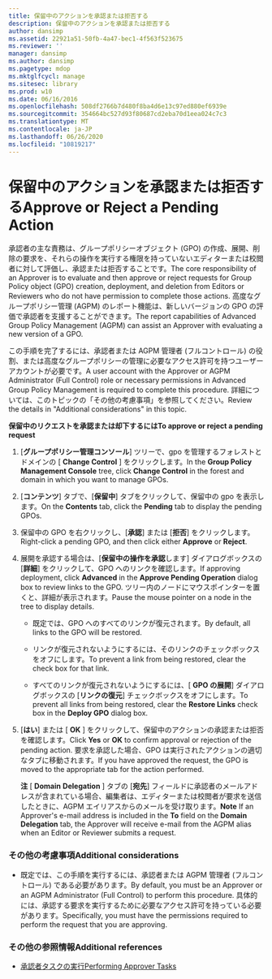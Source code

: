 ```yaml
---
title: 保留中のアクションを承認または拒否する
description: 保留中のアクションを承認または拒否する
author: dansimp
ms.assetid: 22921a51-50fb-4a47-bec1-4f563f523675
ms.reviewer: ''
manager: dansimp
ms.author: dansimp
ms.pagetype: mdop
ms.mktglfcycl: manage
ms.sitesec: library
ms.prod: w10
ms.date: 06/16/2016
ms.openlocfilehash: 508df2766b7d480f8ba4d6e13c97ed880ef6939e
ms.sourcegitcommit: 354664bc527d93f80687cd2eba70d1eea024c7c3
ms.translationtype: MT
ms.contentlocale: ja-JP
ms.lasthandoff: 06/26/2020
ms.locfileid: "10819217"
---
```

# <span data-ttu-id="dd984-103">保留中のアクションを承認または拒否する</span><span class="sxs-lookup"><span data-stu-id="dd984-103">Approve or Reject a Pending Action</span></span>


<span data-ttu-id="dd984-104">承認者の主な責務は、グループポリシーオブジェクト (GPO) の作成、展開、削除の要求を、それらの操作を実行する権限を持っていないエディターまたは校閲者に対して評価し、承認または拒否することです。</span><span class="sxs-lookup"><span data-stu-id="dd984-104">The core responsibility of an Approver is to evaluate and then approve or reject requests for Group Policy object (GPO) creation, deployment, and deletion from Editors or Reviewers who do not have permission to complete those actions.</span></span> <span data-ttu-id="dd984-105">高度なグループポリシー管理 (AGPM) のレポート機能は、新しいバージョンの GPO の評価で承認者を支援することができます。</span><span class="sxs-lookup"><span data-stu-id="dd984-105">The report capabilities of Advanced Group Policy Management (AGPM) can assist an Approver with evaluating a new version of a GPO.</span></span>

<span data-ttu-id="dd984-106">この手順を完了するには、承認者または AGPM 管理者 (フルコントロール) の役割、または高度なグループポリシーの管理に必要なアクセス許可を持つユーザーアカウントが必要です。</span><span class="sxs-lookup"><span data-stu-id="dd984-106">A user account with the Approver or AGPM Administrator (Full Control) role or necessary permissions in Advanced Group Policy Management is required to complete this procedure.</span></span> <span data-ttu-id="dd984-107">詳細については、このトピックの「その他の考慮事項」を参照してください。</span><span class="sxs-lookup"><span data-stu-id="dd984-107">Review the details in "Additional considerations" in this topic.</span></span>

**<span data-ttu-id="dd984-108">保留中のリクエストを承認または却下するには</span><span class="sxs-lookup"><span data-stu-id="dd984-108">To approve or reject a pending request</span></span>**

1.  <span data-ttu-id="dd984-109">[**グループポリシー管理コンソール**] ツリーで、gpo を管理するフォレストとドメインの [ **Change Control** ] をクリックします。</span><span class="sxs-lookup"><span data-stu-id="dd984-109">In the **Group Policy Management Console** tree, click **Change Control** in the forest and domain in which you want to manage GPOs.</span></span>

2.  <span data-ttu-id="dd984-110">[**コンテンツ**] タブで、[**保留中**] タブをクリックして、保留中の gpo を表示します。</span><span class="sxs-lookup"><span data-stu-id="dd984-110">On the **Contents** tab, click the **Pending** tab to display the pending GPOs.</span></span>

3.  <span data-ttu-id="dd984-111">保留中の GPO を右クリックし、[**承認**] または [**拒否**] をクリックします。</span><span class="sxs-lookup"><span data-stu-id="dd984-111">Right-click a pending GPO, and then click either **Approve** or **Reject**.</span></span>

4.  <span data-ttu-id="dd984-112">展開を承認する場合は、[**保留中の操作を承認**します] ダイアログボックスの [**詳細**] をクリックして、GPO へのリンクを確認します。</span><span class="sxs-lookup"><span data-stu-id="dd984-112">If approving deployment, click **Advanced** in the **Approve Pending Operation** dialog box to review links to the GPO.</span></span> <span data-ttu-id="dd984-113">ツリー内のノードにマウスポインターを置くと、詳細が表示されます。</span><span class="sxs-lookup"><span data-stu-id="dd984-113">Pause the mouse pointer on a node in the tree to display details.</span></span>

    -   <span data-ttu-id="dd984-114">既定では、GPO へのすべてのリンクが復元されます。</span><span class="sxs-lookup"><span data-stu-id="dd984-114">By default, all links to the GPO will be restored.</span></span>

    -   <span data-ttu-id="dd984-115">リンクが復元されないようにするには、そのリンクのチェックボックスをオフにします。</span><span class="sxs-lookup"><span data-stu-id="dd984-115">To prevent a link from being restored, clear the check box for that link.</span></span>

    -   <span data-ttu-id="dd984-116">すべてのリンクが復元されないようにするには、[ **GPO の展開**] ダイアログボックスの [**リンクの復元**] チェックボックスをオフにします。</span><span class="sxs-lookup"><span data-stu-id="dd984-116">To prevent all links from being restored, clear the **Restore Links** check box in the **Deploy GPO** dialog box.</span></span>

5.  <span data-ttu-id="dd984-117">[**はい**] または [ **OK** ] をクリックして、保留中のアクションの承認または拒否を確認します。</span><span class="sxs-lookup"><span data-stu-id="dd984-117">Click **Yes** or **OK** to confirm approval or rejection of the pending action.</span></span> <span data-ttu-id="dd984-118">要求を承認した場合、GPO は実行されたアクションの適切なタブに移動されます。</span><span class="sxs-lookup"><span data-stu-id="dd984-118">If you have approved the request, the GPO is moved to the appropriate tab for the action performed.</span></span>

    <span data-ttu-id="dd984-119">**注** [ **Domain** **Delegation** ] タブの [**宛先**] フィールドに承認者のメールアドレスが含まれている場合、編集者は、エディターまたは校閲者が要求を送信したときに、AGPM エイリアスからのメールを受け取ります。</span><span class="sxs-lookup"><span data-stu-id="dd984-119">**Note** If an Approver's e-mail address is included in the **To** field on the **Domain** **Delegation** tab, the Approver will receive e-mail from the AGPM alias when an Editor or Reviewer submits a request.</span></span>

     

### <span data-ttu-id="dd984-120">その他の考慮事項</span><span class="sxs-lookup"><span data-stu-id="dd984-120">Additional considerations</span></span>

-   <span data-ttu-id="dd984-121">既定では、この手順を実行するには、承認者または AGPM 管理者 (フルコントロール) である必要があります。</span><span class="sxs-lookup"><span data-stu-id="dd984-121">By default, you must be an Approver or an AGPM Administrator (Full Control) to perform this procedure.</span></span> <span data-ttu-id="dd984-122">具体的には、承認する要求を実行するために必要なアクセス許可を持っている必要があります。</span><span class="sxs-lookup"><span data-stu-id="dd984-122">Specifically, you must have the permissions required to perform the request that you are approving.</span></span>

### <span data-ttu-id="dd984-123">その他の参照情報</span><span class="sxs-lookup"><span data-stu-id="dd984-123">Additional references</span></span>

-   [<span data-ttu-id="dd984-124">承認者タスクの実行</span><span class="sxs-lookup"><span data-stu-id="dd984-124">Performing Approver Tasks</span></span>](performing-approver-tasks.md)

 

 





